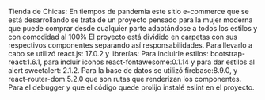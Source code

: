 Tienda de Chicas:
En tiempos de pandemia este sitio e-commerce que se está desarrollando se trata de un proyecto pensado para la mujer moderna que puede comprar desde cualquier parte adaptándose a todos los estilos y con comodidad al 100%
El proyecto está dividido en carpetas con sus respectivos componentes separando así responsabilidades.
Para llevarlo a cabo se utilizó react.js: 17.0.2 y librerías: Para incluirle estilos: bootstrap-react:1.6.1, para incluir iconos react-fontawesome:0.1.14 y para dar estilos al alert sweetalert: 2.1.2. 
Para la base de datos se utilizó firebase:8.9.0, y react-router-dom:5.2.0 que son rutas que renderizan los componentes.
Para el debugger y que el código quede prolijo instalé eslint en el proyecto.
